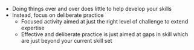 * Doing things over and over does little to help develop your skills
* Instead, focus on deliberate practice
	* Focused activity aimed at just the right level of challenge to extend expertise
	* Effective and deliberate practice is just aimed at gaps in skill which are just beyond your current skill set